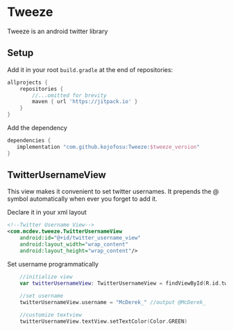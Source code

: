 # Tweeze
Tweeze is an android twitter library

## Setup

Add it in your root `build.gradle` at the end of repositories:

```groovy
allprojects {
    repositories {
        //...omitted for brevity
        maven { url 'https://jitpack.io' }
    }
}
```



Add the dependency

```groovy
dependencies {
   implementation "com.github.kojofosu:Tweeze:$tweeze_version"
}
```
## TwitterUsernameView
This view makes it convenient to set twitter usernames. It prepends the @ symbol automatically when ever you forget to add it.

Declare it in your xml layout
```xml
<!--Twitter Username View-->
<com.mcdev.tweeze.TwitterUsernameView
    android:id="@+id/twitter_username_view"
    android:layout_width="wrap_content"
    android:layout_height="wrap_content"/>
```

Set username programmatically
```kotlin
    //initialize view
    var twitterUsernameView: TwitterUsernameView = findViewById(R.id.twitter_username_view) 
    
    //set username
    twitterUsernameView.username = "McDerek_" //output @McDerek_

    //customize textview
    twitterUsernameView.textView.setTextColor(Color.GREEN)

```

